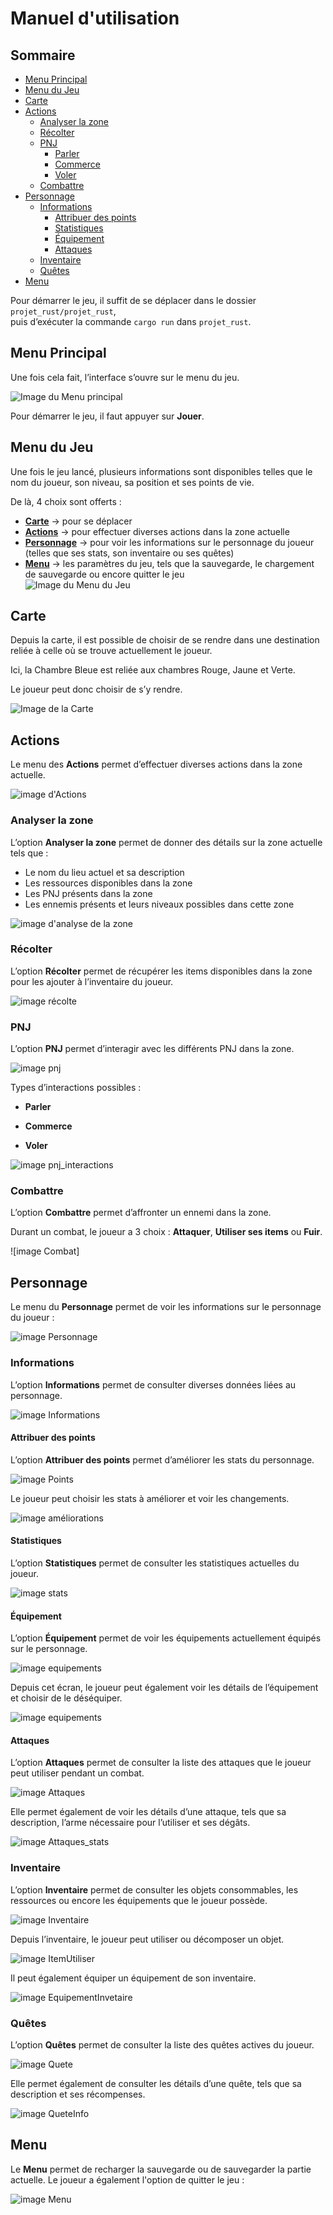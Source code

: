 # Manuel d'utilisation

## Sommaire
- [Menu Principal](#menu-principal)
- [Menu du Jeu](#menu-du-jeu)
- [Carte](#carte)
- [Actions](#actions)
  - [Analyser la zone](#analyser-la-zone)
  - [Récolter](#récolter)
  - [PNJ](#pnj)
    - [Parler](#pnj)
    - [Commerce](#pnj)
    - [Voler](#pnj)
  - [Combattre](#combattre)
- [Personnage](#personnage)
  - [Informations](#informations)
    - [Attribuer des points](#attribuer-des-points)
    - [Statistiques](#statistiques)
    - [Équipement](#equipement)
    - [Attaques](#attaques)
  - [Inventaire](#inventaire)
  - [Quêtes](#quêtes)
- [Menu](#menu)


Pour démarrer le jeu, il suffit de se déplacer dans le dossier `projet_rust/projet_rust`,  
puis d’exécuter la commande `cargo run` dans `projet_rust`.

## Menu Principal

Une fois cela fait, l’interface s’ouvre sur le menu du jeu.

![Image du Menu principal](./modélisation_rust/manuel_rust/MenuPrincipal.png)

Pour démarrer le jeu, il faut appuyer sur **Jouer**.

## Menu du Jeu

Une fois le jeu lancé, plusieurs informations sont disponibles telles que le nom du joueur, son niveau, sa position et ses points de vie.

De là, 4 choix sont offerts :  
- [**Carte**](#carte) → pour se déplacer  
- [**Actions**](#actions) → pour effectuer diverses actions dans la zone actuelle  
- [**Personnage**](#personnage) → pour voir les informations sur le personnage du joueur (telles que ses stats, son inventaire ou ses quêtes)  
- [**Menu**](#menu) → les paramètres du jeu, tels que la sauvegarde, le chargement de sauvegarde ou encore quitter le jeu  
![Image du Menu du Jeu](./modélisation_rust/manuel_rust/Jeu.png)

## Carte

Depuis la carte, il est possible de choisir de se rendre dans une destination reliée à celle où se trouve actuellement le joueur.

Ici, la Chambre Bleue est reliée aux chambres Rouge, Jaune et Verte.

Le joueur peut donc choisir de s’y rendre.

![Image de la Carte](./modélisation_rust/manuel_rust/Carte.png)

## Actions

Le menu des **Actions** permet d’effectuer diverses actions dans la zone actuelle.

![image d'Actions](./modélisation_rust/manuel_rust/Actions.png)

### Analyser la zone

L’option **Analyser la zone** permet de donner des détails sur la zone actuelle tels que :  
- Le nom du lieu actuel et sa description  
- Les ressources disponibles dans la zone  
- Les PNJ présents dans la zone  
- Les ennemis présents et leurs niveaux possibles dans cette zone

![image d'analyse de la zone](./modélisation_rust/manuel_rust/AnalyseZone.png)

### Récolter

L’option **Récolter** permet de récupérer les items disponibles dans la zone pour les ajouter à l’inventaire du joueur.

![image récolte](./modélisation_rust/manuel_rust/Récolter.png)

### PNJ

L’option **PNJ** permet d’interagir avec les différents PNJ dans la zone.

![image pnj](./modélisation_rust/manuel_rust/PNJ.png)

Types d’interactions possibles :  
- **Parler**  

- **Commerce**  

- **Voler**  

![image pnj_interactions](./modélisation_rust/manuel_rust/PNJ_Interactions.png)


### Combattre

L’option **Combattre** permet d’affronter un ennemi dans la zone.

Durant un combat, le joueur a 3 choix : **Attaquer**, **Utiliser ses items** ou **Fuir**.

![image Combat]

## Personnage

Le menu du **Personnage** permet de voir les informations sur le personnage du joueur :

![image Personnage](./modélisation_rust/manuel_rust/Personnage.png)

### Informations

L’option **Informations** permet de consulter diverses données liées au personnage.

![image Informations](./modélisation_rust/manuel_rust/Informations.png)

#### Attribuer des points

L’option **Attribuer des points** permet d’améliorer les stats du personnage.

![image Points](./modélisation_rust/manuel_rust/points.png)

Le joueur peut choisir les stats à améliorer et voir les changements.

![image améliorations](./modélisation_rust/manuel_rust/pointsAmélioration.png)

#### Statistiques

L’option **Statistiques** permet de consulter les statistiques actuelles du joueur.

![image stats](./modélisation_rust/manuel_rust/statistiques.png)

#### Équipement

L’option **Équipement** permet de voir les équipements actuellement équipés sur le personnage.

![image equipements](./modélisation_rust/manuel_rust/equipements.png)

Depuis cet écran, le joueur peut également voir les détails de l’équipement et choisir de le déséquiper.

![image equipements](./modélisation_rust/manuel_rust/equipements_stats.png)


#### Attaques

L’option **Attaques** permet de consulter la liste des attaques que le joueur peut utiliser pendant un combat.

![image Attaques](./modélisation_rust/manuel_rust/attaques.png)

Elle permet également de voir les détails d’une attaque, tels que sa description, l’arme nécessaire pour l’utiliser et ses dégâts.

![image Attaques_stats](./modélisation_rust/manuel_rust/attaques_stats.png)



### Inventaire

L’option **Inventaire** permet de consulter les objets consommables, les ressources ou encore les équipements que le joueur possède.

![image Inventaire](./modélisation_rust/manuel_rust/Inventaire.png)

Depuis l’inventaire, le joueur peut utiliser ou décomposer un objet.

![image ItemUtiliser](./modélisation_rust/manuel_rust/Consommable.png)

Il peut également équiper un équipement de son inventaire.

![image EquipementInvetaire](./modélisation_rust/manuel_rust/InventaireEquipement.png)

### Quêtes

L’option **Quêtes** permet de consulter la liste des quêtes actives du joueur.

![image Quete](./modélisation_rust/manuel_rust/Quete.png)

Elle permet également de consulter les détails d’une quête, tels que sa description et ses récompenses.

![image QueteInfo](./modélisation_rust/manuel_rust/QueteDetails.png)


## Menu
Le **Menu** permet de recharger la sauvegarde ou de sauvegarder la partie actuelle. Le joueur a également l'option de quitter le jeu :

![image Menu](./modélisation_rust/manuel_rust/Menu.png)
